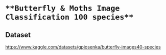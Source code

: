# `**Butterfly & Moths Image Classification 100 species**`

## **Dataset**
https://www.kaggle.com/datasets/gpiosenka/butterfly-images40-species

